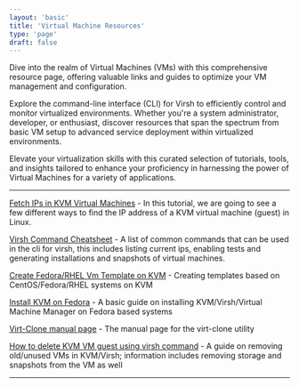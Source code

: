 ```yaml
---
layout: 'basic'
title: 'Virtual Machine Resources'
type: 'page'
draft: false
---
```

Dive into the realm of Virtual Machines (VMs) with this comprehensive resource page, offering valuable links and guides to optimize your VM management and configuration. 

Explore the command-line interface (CLI) for Virsh to efficiently control and monitor virtualized environments. Whether you're a system administrator, developer, or enthusiast, discover resources that span the spectrum from basic VM setup to advanced service deployment within virtualized environments. 

Elevate your virtualization skills with this curated selection of tutorials, tools, and insights tailored to enhance your proficiency in harnessing the power of Virtual Machines for a variety of applications.

------

[Fetch IPs in KVM Virtual Machines](https://ostechnix.com/how-to-find-the-ip-address-of-a-kvm-virtual-machine/ "Fetch IPs in KVM Virtual Machines") - In this tutorial, we are going to see a few different ways to find the IP address of a KVM virtual machine (guest) in Linux.

[Virsh Command Cheatsheet](https://computingforgeeks.com/virsh-commands-cheatsheet/?expand_article=1 "Virsh Command Cheatsheed") - A list of common commands that can be used in the cli for virsh, this includes listing current ips, enabling tests and generating installations and snapshots of virtual machines.

[Create Fedora/RHEL Vm Template on KVM](https://computingforgeeks.com/how-to-create-centos-fedora-rhel-vm-templates-on-kvm/?expand_article=1 "Create Fedora/RHEL VM Template on KVM") - Creating templates based on CentOS/Fedora/RHEL systems on KVM

[Install KVM on Fedora](https://computingforgeeks.com/how-to-install-kvm-on-fedora/?expand_article=1 "Install KVM on Fedora") - A basic guide on installing KVM/Virsh/Virtual Machine Manager on Fedora based systems

[Virt-Clone manual page](https://linux.die.net/man/1/virt-clone "Virt-Clone manual page") - The manual page for the virt-clone utility

[How to delete KVM VM guest using virsh command](https://www.cyberciti.biz/faq/howto-linux-delete-a-running-vm-guest-on-kvm/ "How to delete KVM VM guest using virsh command") - A guide on removing old/unused VMs in KVM/Virsh; information includes removing storage and snapshots from the VM as well

------

